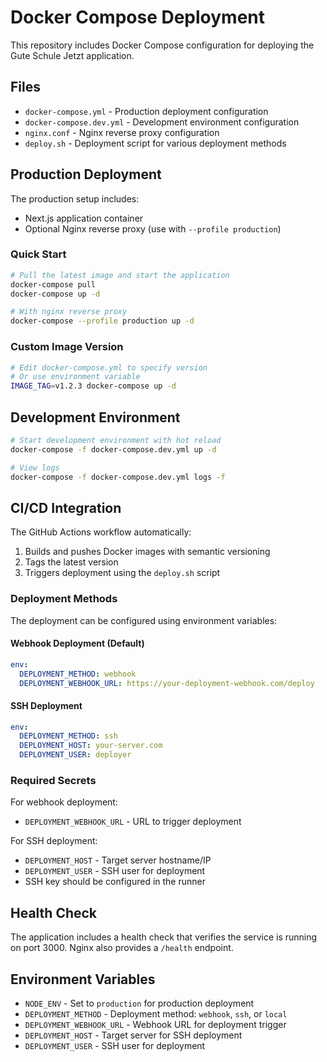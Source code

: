 # Docker Compose Deployment

This repository includes Docker Compose configuration for deploying the Gute Schule Jetzt application.

## Files

- `docker-compose.yml` - Production deployment configuration
- `docker-compose.dev.yml` - Development environment configuration  
- `nginx.conf` - Nginx reverse proxy configuration
- `deploy.sh` - Deployment script for various deployment methods

## Production Deployment

The production setup includes:
- Next.js application container
- Optional Nginx reverse proxy (use with `--profile production`)

### Quick Start

```bash
# Pull the latest image and start the application
docker-compose pull
docker-compose up -d

# With nginx reverse proxy
docker-compose --profile production up -d
```

### Custom Image Version

```bash
# Edit docker-compose.yml to specify version
# Or use environment variable
IMAGE_TAG=v1.2.3 docker-compose up -d
```

## Development Environment

```bash
# Start development environment with hot reload
docker-compose -f docker-compose.dev.yml up -d

# View logs
docker-compose -f docker-compose.dev.yml logs -f
```

## CI/CD Integration

The GitHub Actions workflow automatically:
1. Builds and pushes Docker images with semantic versioning
2. Tags the latest version 
3. Triggers deployment using the `deploy.sh` script

### Deployment Methods

The deployment can be configured using environment variables:

#### Webhook Deployment (Default)
```yaml
env:
  DEPLOYMENT_METHOD: webhook
  DEPLOYMENT_WEBHOOK_URL: https://your-deployment-webhook.com/deploy
```

#### SSH Deployment
```yaml
env:
  DEPLOYMENT_METHOD: ssh
  DEPLOYMENT_HOST: your-server.com
  DEPLOYMENT_USER: deployer
```

### Required Secrets

For webhook deployment:
- `DEPLOYMENT_WEBHOOK_URL` - URL to trigger deployment

For SSH deployment:
- `DEPLOYMENT_HOST` - Target server hostname/IP
- `DEPLOYMENT_USER` - SSH user for deployment
- SSH key should be configured in the runner

## Health Check

The application includes a health check that verifies the service is running on port 3000. Nginx also provides a `/health` endpoint.

## Environment Variables

- `NODE_ENV` - Set to `production` for production deployment
- `DEPLOYMENT_METHOD` - Deployment method: `webhook`, `ssh`, or `local`
- `DEPLOYMENT_WEBHOOK_URL` - Webhook URL for deployment trigger
- `DEPLOYMENT_HOST` - Target server for SSH deployment
- `DEPLOYMENT_USER` - SSH user for deployment